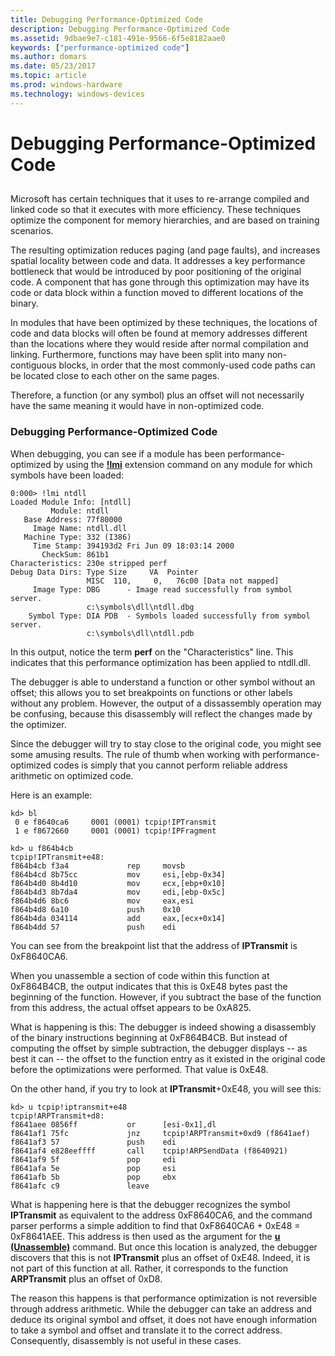 ```yaml
---
title: Debugging Performance-Optimized Code
description: Debugging Performance-Optimized Code
ms.assetid: 9dbae9e7-c181-491e-9566-6f5e8182aae0
keywords: ["performance-optimized code"]
ms.author: domars
ms.date: 05/23/2017
ms.topic: article
ms.prod: windows-hardware
ms.technology: windows-devices
---
```


# Debugging Performance-Optimized Code


## <span id="ddk_performance_optimized_code_dbg"></span><span id="DDK_PERFORMANCE_OPTIMIZED_CODE_DBG"></span>


Microsoft has certain techniques that it uses to re-arrange compiled and linked code so that it executes with more efficiency. These techniques optimize the component for memory hierarchies, and are based on training scenarios.

The resulting optimization reduces paging (and page faults), and increases spatial locality between code and data. It addresses a key performance bottleneck that would be introduced by poor positioning of the original code. A component that has gone through this optimization may have its code or data block within a function moved to different locations of the binary.

In modules that have been optimized by these techniques, the locations of code and data blocks will often be found at memory addresses different than the locations where they would reside after normal compilation and linking. Furthermore, functions may have been split into many non-contiguous blocks, in order that the most commonly-used code paths can be located close to each other on the same pages.

Therefore, a function (or any symbol) plus an offset will not necessarily have the same meaning it would have in non-optimized code.

### <span id="debugging_performance_optimized_code"></span><span id="DEBUGGING_PERFORMANCE_OPTIMIZED_CODE"></span>Debugging Performance-Optimized Code

When debugging, you can see if a module has been performance-optimized by using the [**!lmi**](-lmi.md) extension command on any module for which symbols have been loaded:

```
0:000> !lmi ntdll
Loaded Module Info: [ntdll]
         Module: ntdll
   Base Address: 77f80000
     Image Name: ntdll.dll
   Machine Type: 332 (I386)
     Time Stamp: 394193d2 Fri Jun 09 18:03:14 2000
       CheckSum: 861b1
Characteristics: 230e stripped perf
Debug Data Dirs: Type Size     VA  Pointer
                 MISC  110,     0,   76c00 [Data not mapped]
     Image Type: DBG      - Image read successfully from symbol server.
                 c:\symbols\dll\ntdll.dbg
    Symbol Type: DIA PDB  - Symbols loaded successfully from symbol server.
                 c:\symbols\dll\ntdll.pdb
```

In this output, notice the term **perf** on the "Characteristics" line. This indicates that this performance optimization has been applied to ntdll.dll.

The debugger is able to understand a function or other symbol without an offset; this allows you to set breakpoints on functions or other labels without any problem. However, the output of a dissassembly operation may be confusing, because this disassembly will reflect the changes made by the optimizer.

Since the debugger will try to stay close to the original code, you might see some amusing results. The rule of thumb when working with performance-optimized codes is simply that you cannot perform reliable address arithmetic on optimized code.

Here is an example:

```
kd> bl
 0 e f8640ca6     0001 (0001) tcpip!IPTransmit
 1 e f8672660     0001 (0001) tcpip!IPFragment

kd> u f864b4cb
tcpip!IPTransmit+e48:
f864b4cb f3a4             rep     movsb
f864b4cd 8b75cc           mov     esi,[ebp-0x34]
f864b4d0 8b4d10           mov     ecx,[ebp+0x10]
f864b4d3 8b7da4           mov     edi,[ebp-0x5c]
f864b4d6 8bc6             mov     eax,esi
f864b4d8 6a10             push    0x10
f864b4da 034114           add     eax,[ecx+0x14]
f864b4dd 57               push    edi
```

You can see from the breakpoint list that the address of **IPTransmit** is 0xF8640CA6.

When you unassemble a section of code within this function at 0xF864B4CB, the output indicates that this is 0xE48 bytes past the beginning of the function. However, if you subtract the base of the function from this address, the actual offset appears to be 0xA825.

What is happening is this: The debugger is indeed showing a disassembly of the binary instructions beginning at 0xF864B4CB. But instead of computing the offset by simple subtraction, the debugger displays -- as best it can -- the offset to the function entry as it existed in the original code before the optimizations were performed. That value is 0xE48.

On the other hand, if you try to look at **IPTransmit**+0xE48, you will see this:

```
kd> u tcpip!iptransmit+e48
tcpip!ARPTransmit+d8:
f8641aee 0856ff           or      [esi-0x1],dl
f8641af1 75fc             jnz     tcpip!ARPTransmit+0xd9 (f8641aef)
f8641af3 57               push    edi
f8641af4 e828eeffff       call    tcpip!ARPSendData (f8640921)
f8641af9 5f               pop     edi
f8641afa 5e               pop     esi
f8641afb 5b               pop     ebx
f8641afc c9               leave
```

What is happening here is that the debugger recognizes the symbol **IPTransmit** as equivalent to the address 0xF8640CA6, and the command parser performs a simple addition to find that 0xF8640CA6 + 0xE48 = 0xF8641AEE. This address is then used as the argument for the [**u (Unassemble)**](u--unassemble-.md) command. But once this location is analyzed, the debugger discovers that this is not **IPTransmit** plus an offset of 0xE48. Indeed, it is not part of this function at all. Rather, it corresponds to the function **ARPTransmit** plus an offset of 0xD8.

The reason this happens is that performance optimization is not reversible through address arithmetic. While the debugger can take an address and deduce its original symbol and offset, it does not have enough information to take a symbol and offset and translate it to the correct address. Consequently, disassembly is not useful in these cases.

 

 





